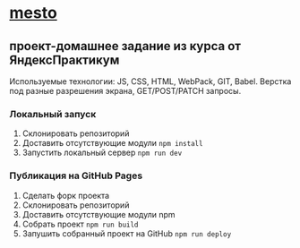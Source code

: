 # [mesto](https://sajkeekloch.github.io/mesto/)

## проект-домашнее задание из курса от ЯндексПрактикум

Используемые технологии: JS, CSS, HTML, WebPack, GIT, Babel.
Верстка под разные разрешения экрана, GET/POST/PATCH запросы.

### Локальный запуск

1. Склонировать репозиторий
2. Доставить отсутствующие модули 
	`npm install`
3. Запустить локальный сервер
    `npm run dev`

### Публикация на GitHub Pages
1. Сделать форк проекта
2. Склонировать репозиторий
3. Доставить отсутствующие модули npm
4. Собрать проект
    `npm run build`
5. Запушить собранный проект на GitHub
    `npm run deploy`
